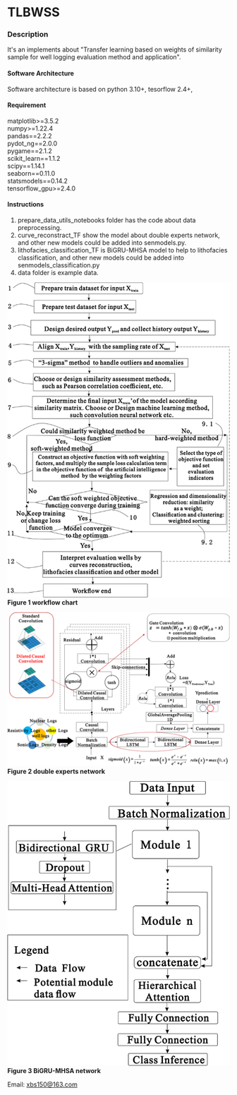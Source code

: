 # TLBWSS

### Description
It's an implements about "Transfer learning based on weights of similarity sample for well logging evaluation method 
and application".

#### Software Architecture
Software architecture is based on python 3.10+, tesorflow 2.4+, 

#### Requirement
matplotlib>=3.5.2  
numpy>=1.22.4  
pandas==2.2.2  
pydot_ng==2.0.0  
pygame==2.1.2  
scikit_learn==1.1.2  
scipy==1.14.1  
seaborn==0.11.0  
statsmodels==0.14.2  
tensorflow_gpu>=2.4.0  



#### Instructions

1. prepare_data_utils_notebooks folder has the code about data preprocessing.
2. curve_reconstract_TF show the model about double experts network, and other new models could be added into senmodels.py.
3. lithofacies_classification_TF is BiGRU-MHSA model to help to lithofacies classification, and other new models could be added into senmodels_classification.py
4. data folder is example data.

![workflow_chart](figure/workflow_chart_new.png "workflow_chart")
**Figure 1 workflow chart**

![double_experts_network](figure/double_experts_network_en.png "double_experts_network")
**Figure 2 double experts network**

![BiGRU-MHSA_network](figure/BiGRU-MHSA_network.png "BiGRU-MHSA_network")
**Figure 3 BiGRU-MHSA network**

Email: xbs150@163.com

